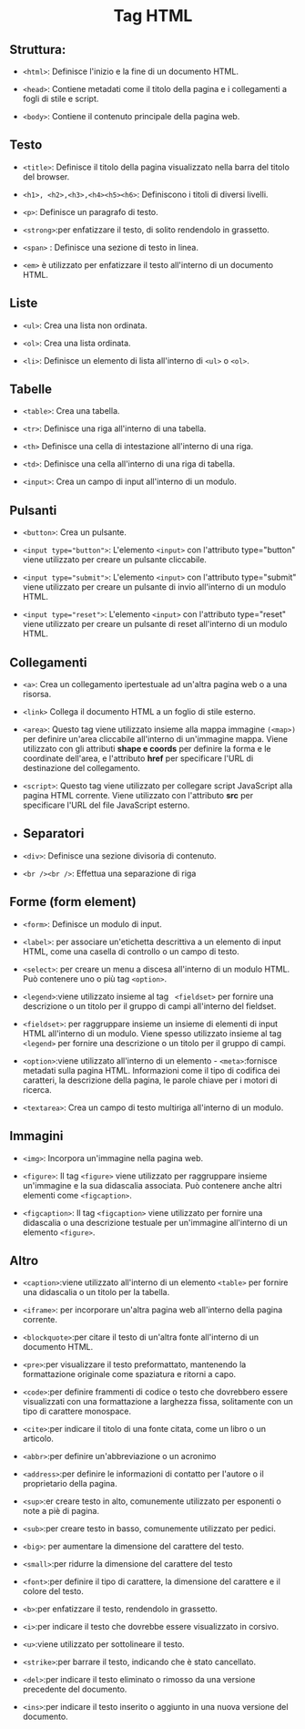# <h1 align="center">Tag HTML</h1>

## **Struttura:**

- `<html>`: Definisce l'inizio e la fine di un documento HTML.

- `<head>`: Contiene metadati come il titolo della pagina e i collegamenti a fogli di stile e script.

- `<body>`: Contiene il contenuto principale della pagina web.

## **Testo**

- `<title>`: Definisce il titolo della pagina visualizzato nella barra del titolo del browser.
- `<h1>, <h2>,<h3>,<h4><h5><h6>`: Definiscono i titoli di diversi livelli.

- `<p>`: Definisce un paragrafo di testo.
- `<strong>`:per enfatizzare il testo, di solito rendendolo in grassetto.
- `<span>` : Definisce una sezione di testo in linea.
- `<em>` è utilizzato per enfatizzare il testo all'interno di un documento HTML.

## **Liste**

- `<ul>`: Crea una lista non ordinata.

- `<ol>`: Crea una lista ordinata.
- `<li>`: Definisce un elemento di lista all'interno di `<ul>` o `<ol>`.

## **Tabelle**

- `<table>`: Crea una tabella.

- `<tr>`: Definisce una riga all'interno di una tabella.
- `<th>` Definisce una cella di intestazione all'interno di una riga.
- `<td>`: Definisce una cella all'interno di una riga di tabella.
- `<input>`: Crea un campo di input all'interno di un modulo.

## **Pulsanti**

- `<button>`: Crea un pulsante.

- `<input type="button">`: L'elemento `<input>` con l'attributo type="button" viene utilizzato per creare un pulsante cliccabile.
- `<input type="submit">`: L'elemento `<input>` con l'attributo type="submit" viene utilizzato per creare un pulsante di invio all'interno di un modulo HTML.
- `<input type="reset">`: L'elemento `<input>` con l'attributo type="reset" viene utilizzato per creare un pulsante di reset all'interno di un modulo HTML.

## **Collegamenti**

- `<a>`: Crea un collegamento ipertestuale ad un'altra pagina web o a una risorsa.

- `<link>` Collega il documento HTML a un foglio di stile esterno.
- `<area>`: Questo tag viene utilizzato insieme alla mappa immagine `(<map>)` per definire un'area cliccabile all'interno di un'immagine mappa. Viene utilizzato con gli attributi **shape e coords** per definire la forma e le coordinate dell'area, e l'attributo **href** per specificare l'URL di destinazione del collegamento.
- `<script>`: Questo tag viene utilizzato per collegare script JavaScript alla pagina HTML corrente. Viene utilizzato con l'attributo **src** per specificare l'URL del file JavaScript esterno.
- ## Separatori
- `<div>`: Definisce una sezione divisoria di contenuto.
- `<br /><br />`: Effettua una separazione di riga

## Forme (form element)

- `<form>`: Definisce un modulo di input.
- `<label>`: per associare un'etichetta descrittiva a un elemento di input HTML, come una casella di controllo o un campo di testo.
- `<select>`: per creare un menu a discesa all'interno di un modulo HTML. Può contenere uno o più tag `<option>`.
- `<legend>`:viene utilizzato insieme al tag ` <fieldset>` per fornire una descrizione o un titolo per il gruppo di campi all'interno del fieldset.

- `<fieldset>`: per raggruppare insieme un insieme di elementi di input HTML all'interno di un modulo. Viene spesso utilizzato insieme al tag `<legend>` per fornire una descrizione o un titolo per il gruppo di campi.
- `<option>`:viene utilizzato all'interno di un elemento - `<meta>`:fornisce metadati sulla pagina HTML. Informazioni come il tipo di codifica dei caratteri, la descrizione della pagina, le parole chiave per i motori di ricerca.
- `<textarea>`: Crea un campo di testo multiriga all'interno di un modulo.

## **Immagini**

- `<img>`: Incorpora un'immagine nella pagina web.

- `<figure>`: Il tag `<figure>` viene utilizzato per raggruppare insieme un'immagine e la sua didascalia associata.
  Può contenere anche altri elementi come `<figcaption>`.
- `<figcaption>`: Il tag `<figcaption>` viene utilizzato per fornire una didascalia o una descrizione testuale per un'immagine all'interno di un elemento `<figure>`.

## **Altro**

- `<caption>`:viene utilizzato all'interno di un elemento
  `<table>` per fornire una didascalia o un titolo per la tabella.
- `<iframe>`: per incorporare un'altra pagina web all'interno della pagina corrente.
- `<blockquote>`:per citare il testo di un'altra fonte all'interno di un documento HTML.

- `<pre>`:per visualizzare il testo preformattato, mantenendo la formattazione originale come spaziatura e ritorni a capo.
- `<code>`:per definire frammenti di codice o testo che dovrebbero essere visualizzati con una formattazione a larghezza fissa, solitamente con un tipo di carattere monospace.
- `<cite>`:per indicare il titolo di una fonte citata, come un libro o un articolo.
- `<abbr>`:per definire un'abbreviazione o un acronimo
- `<address>`:per definire le informazioni di contatto per l'autore o il proprietario della pagina.
- `<sup>`:er creare testo in alto, comunemente utilizzato per esponenti o note a piè di pagina.
- `<sub>`:per creare testo in basso, comunemente utilizzato per pedici.
- `<big>`: per aumentare la dimensione del carattere del testo.
- `<small>`:per ridurre la dimensione del carattere del testo
- `<font>`:per definire il tipo di carattere, la dimensione del carattere e il colore del testo.
- `<b>`:per enfatizzare il testo, rendendolo in grassetto.
- `<i>`:per indicare il testo che dovrebbe essere visualizzato in corsivo.
- `<u>`:viene utilizzato per sottolineare il testo.
- `<strike>`:per barrare il testo, indicando che è stato cancellato.
- `<del>`:per indicare il testo eliminato o rimosso da una versione precedente del documento.
- `<ins>`:per indicare il testo inserito o aggiunto in una nuova versione del documento.
